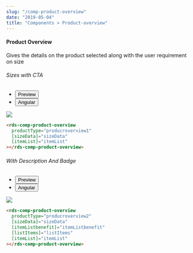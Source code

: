 ```yaml
---
slug: "/comp-product-overview"
date: "2019-05-04"
title: "Components > Product-overview"
---
```

<!-- CSS only -->
<link href="https://cdn.jsdelivr.net/npm/bootstrap@5.1.3/dist/css/bootstrap.min.css" rel="stylesheet" integrity="sha384-1BmE4kWBq78iYhFldvKuhfTAU6auU8tT94WrHftjDbrCEXSU1oBoqyl2QvZ6jIW3" crossorigin="anonymous">
<link rel="stylesheet" href="../assets/css/style-elements.css">

#### Product Overview

<p>Gives the details on the product selected along with the user requirement on size</p>
<section class="py-4">
    <h6>Sizes with CTA </h6>
    <div class="py-3">
      <div class="cust-tabs">
        <ul class="nav nav-tabs" id="myTab" role="tablist">
          <li class="nav-item" role="presentation">
            <button class="nav-link active" id="PreviewBasic-tab" data-bs-toggle="tab" data-bs-target="#PreviewBasic" type="button" role="tab" aria-controls="PreviewBasic" aria-selected="true">Preview </button>
          </li>
          <li class="nav-item" role="presentation">
            <button class="nav-link" id="AngularBasic-tab" data-bs-toggle="tab" data-bs-target="#AngularBasic" type="button" role="tab" aria-controls="AngularBasic" aria-selected="false"><i class="bi bi-code-slash" style="font-size:1.0rem"></i>Angular</button>
          </li>
        </ul>
      </div>
      <div class="tab-content card border" id="myTabContent">
        <div class="tab-pane fade show active" id="PreviewBasic" role="tabpanel" aria-labelledby="PreviewBasic-tab">
         <div class="contents p-5">
              <div class="row">
                 <div class="col-md-12">
                    <img src="/images/product-overview-one.png" class="img-fluid w-100">
                 </div>              
           </div>
                       
  </div>
        </div>
        <div class="tab-pane fade show" id="AngularBasic" role="tabpanel" aria-labelledby="AngularBasic-tab">
          <div class="contents bg-code">
<div class="row m-0">

```html
<rds-comp-product-overview
  productType="producroverview1"
  [sizeData]="sizeData"
  [itemList]="itemList"
></rds-comp-product-overview>
```
</div>
</div>
  </div>
        </div>
      </div>
    </div>
  </section>

<!-- product One -->
<section class="py-4">
    <h6>With Description And Badge</h6>
    <div class="py-3">
      <div class="cust-tabs">
        <ul class="nav nav-tabs" id="myTab" role="tablist">
          <li class="nav-item" role="presentation">
            <button class="nav-link active" id="PreviewBasic-tab" data-bs-toggle="tab" data-bs-target="#PreviewOne" type="button" role="tab" aria-controls="PreviewBasic" aria-selected="true">Preview </button>
          </li>
          <li class="nav-item" role="presentation">
            <button class="nav-link" id="AngularBasic-tab" data-bs-toggle="tab" data-bs-target="#AngularOne" type="button" role="tab" aria-controls="AngularBasic" aria-selected="false"><i class="bi bi-code-slash" style="font-size:1.0rem"></i>Angular</button>
          </li>
        </ul>
      </div>
      <div class="tab-content card border" id="myTabContent">
        <div class="tab-pane fade show active" id="PreviewOne" role="tabpanel" aria-labelledby="PreviewBasic-tab">
         <div class="contents p-5">
              <div class="row">    
                 <div class="col-md-12">
                      <img src="/images/product-overview-with-description-and-badge.png" class="img-fluid w-100">
                 </div>                      
           </div>
                       
  </div>
        </div>
        <div class="tab-pane fade show" id="AngularOne" role="tabpanel" aria-labelledby="AngularBasic-tab">
          <div class="contents bg-code">
<div class="row m-0">

```html
<rds-comp-product-overview
  productType="producroverview2"
  [sizeData]="sizeData"
  [itemListbenefit]="itemListbenefit"
  [listItems]="listItems"
  [itemList]="itemList"
></rds-comp-product-overview>
```
</div>
</div>
  </div>
        </div>
      </div>
    </div>
  </section>


   